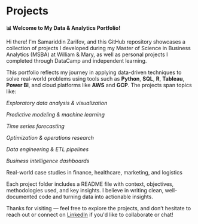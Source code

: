 # Projects

**📊 Welcome to My Data & Analytics Portfolio!**

Hi there! I'm Samariddin Zarifov, and this GitHub repository showcases a collection of projects I developed during my Master of Science in Business Analytics (MSBA) at William & Mary, as well as personal projects I completed through DataCamp and independent learning.

This portfolio reflects my journey in applying data-driven techniques to solve real-world problems using tools such as **Python**, **SQL**, **R**, **Tableau**, **Power BI**, and cloud platforms like **AWS** and **GCP**. The projects span topics like:

*Exploratory data analysis & visualization*

*Predictive modeling & machine learning*

*Time series forecasting*

*Optimization & operations research*

*Data engineering & ETL pipelines*

*Business intelligence dashboards*

Real-world case studies in finance, healthcare, marketing, and logistics

Each project folder includes a README file with context, objectives, methodologies used, and key insights. I believe in writing clean, well-documented code and turning data into actionable insights.

Thanks for visiting — feel free to explore the projects, and don’t hesitate to reach out or connect on [LinkedIn](https://www.linkedin.com/in/samar-zarif/)
 if you'd like to collaborate or chat!
